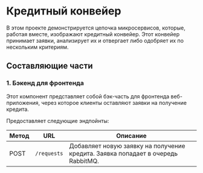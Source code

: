 # Кредитный конвейер

В этом проекте демонстрируется цепочка микросервисов, которые, работая вместе, изображают
кредитный конвейер. Этот конвейер принимает заявки, анализирует их и отвергает либо одобряет
их по нескольким критериям.

## Составляющие части
### 1. Бэкенд для фронтенда
Этот компонент представляет собой бэк-часть для фронтенда веб-приложения, через которое
клиенты оставляют заявки на получение кредита.

Предоставляет следующие эндпойнты:

| Метод | URL | Описание | 
|---|---|---|
| POST | `/requests` | Добавляет новую заявку на получение кредита. Заявка попадает в очередь RabbitMQ. |